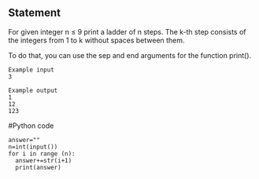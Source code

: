 ## Statement
For given integer n ≤ 9 print a ladder of n steps. The k-th step consists of the integers from 1 to k without spaces between them.

To do that, you can use the sep and end arguments for the function print().
```
Example input
3

Example output
1
12
123
```
#Python code
```
answer=""
n=int(input())
for i in range (n):
  answer+=str(i+1)
  print(answer)


```
